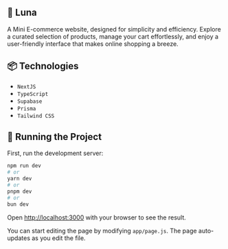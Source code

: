 ## 🛒 Luna
A Mini E-commerce website, designed for simplicity and efficiency. Explore a curated selection of products, manage your cart effortlessly, and enjoy a user-friendly interface that makes online shopping a breeze.

## 📦 Technologies
- `NextJS`
- `TypeScript`
- `Supabase`
- `Prisma`
- `Tailwind CSS`

## 🚦 Running the Project
First, run the development server:

```bash
npm run dev
# or
yarn dev
# or
pnpm dev
# or
bun dev
```

Open [http://localhost:3000](http://localhost:3000) with your browser to see the result.

You can start editing the page by modifying `app/page.js`. The page auto-updates as you edit the file.